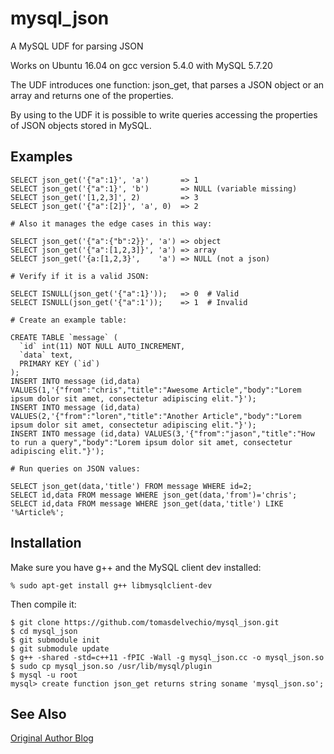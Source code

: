 # mysql_json

A MySQL UDF for parsing JSON

Works on Ubuntu 16.04 on gcc version 5.4.0 with MySQL 5.7.20

The UDF introduces one function: json_get, that parses a JSON object or an array and returns one of the properties.

By using to the UDF it is possible to write queries accessing the properties of JSON objects stored in MySQL.

## Examples

```
SELECT json_get('{"a":1}', 'a')       => 1
SELECT json_get('{"a":1}', 'b')       => NULL (variable missing)
SELECT json_get('[1,2,3]', 2)         => 3
SELECT json_get('{"a":[2]}', 'a', 0)  => 2

# Also it manages the edge cases in this way:

SELECT json_get('{"a":{"b":2}}', 'a') => object
SELECT json_get('{"a":[1,2,3]}', 'a') => array
SELECT json_get('{a:[1,2,3}',    'a') => NULL (not a json)

# Verify if it is a valid JSON:

SELECT ISNULL(json_get('{"a":1}'));   => 0  # Valid
SELECT ISNULL(json_get('{"a":1'));    => 1  # Invalid

# Create an example table:

CREATE TABLE `message` (
  `id` int(11) NOT NULL AUTO_INCREMENT,
  `data` text,
  PRIMARY KEY (`id`)
);
INSERT INTO message (id,data) VALUES(1,'{"from":"chris","title":"Awesome Article","body":"Lorem ipsum dolor sit amet, consectetur adipiscing elit."}');
INSERT INTO message (id,data) VALUES(2,'{"from":"loren","title":"Another Article","body":"Lorem ipsum dolor sit amet, consectetur adipiscing elit."}');
INSERT INTO message (id,data) VALUES(3,'{"from":"jason","title":"How to run a query","body":"Lorem ipsum dolor sit amet, consectetur adipiscing elit."}');

# Run queries on JSON values:

SELECT json_get(data,'title') FROM message WHERE id=2;
SELECT id,data FROM message WHERE json_get(data,'from')='chris';
SELECT id,data FROM message WHERE json_get(data,'title') LIKE '%Article%';
```


## Installation

Make sure you have g++ and the MySQL client dev installed:

```
% sudo apt-get install g++ libmysqlclient-dev
```

Then compile it:

```
$ git clone https://github.com/tomasdelvechio/mysql_json.git
$ cd mysql_json
$ git submodule init
$ git submodule update
$ g++ -shared -std=c++11 -fPIC -Wall -g mysql_json.cc -o mysql_json.so
$ sudo cp mysql_json.so /usr/lib/mysql/plugin
$ mysql -u root
mysql> create function json_get returns string soname 'mysql_json.so';
```

## See Also

[Original Author Blog]

[original author blog]:http://blog.kazuhooku.com/2011/09/mysqljson-mysql-udf-for-parsing-json.html
